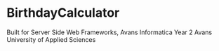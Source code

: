 # BirthdayCalculator

Built for Server Side Web Frameworks, Avans Informatica Year 2
Avans University of Applied Sciences 
